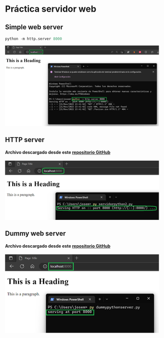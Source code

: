 # Práctica servidor web

## Simple web server

```python
python -m http.server 8000
```
![Servidor Python 1](img/servidorpython1.png)

## HTTP server
#### Archivo descargado desde este [repositorio GitHub](https://github.com/python/cpython/blob/main/Lib/http/server.py)
![Servidor Python 2 ](img/servidor2python.png)

## Dummy web server
#### Archivo descargado desde este [repositorio GitHub](https://gist.github.com/kabinpokhrel/6fd1275603e9d5f1e284be717cbd1bff)
![Servidor Python 3 ](img/servidorpython3.png)
